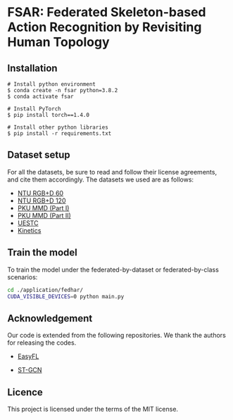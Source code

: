 # FSAR: Federated Skeleton-based Action Recognition by Revisiting Human Topology

## Installation

```shell
# Install python environment
$ conda create -n fsar python=3.8.2
$ conda activate fsar

# Install PyTorch
$ pip install torch==1.4.0

# Install other python libraries
$ pip install -r requirements.txt
```

## Dataset setup

For all the datasets, be sure to read and follow their license agreements, and cite them accordingly. The datasets we used are as follows:

- [NTU RGB+D 60](https://arxiv.org/pdf/1604.02808.pdf)
- [NTU RGB+D 120](https://arxiv.org/pdf/1905.04757.pdf)
- [PKU MMD (Part I)](https://arxiv.org/pdf/1703.07475.pdf)
- [PKU MMD (Part II)](https://arxiv.org/pdf/1703.07475.pdf)
- [UESTC](https://arxiv.org/pdf/1904.10681.pdf)
- [Kinetics](https://arxiv.org/pdf/1705.06950.pdf)

## Train the model

To train the model under the federated-by-dataset or federated-by-class scenarios:

```bash
cd ./application/fedhar/
CUDA_VISIBLE_DEVICES=0 python main.py
```

## Acknowledgement

Our code is extended from the following repositories. We thank the authors for releasing the codes.

- [EasyFL](https://github.com/EasyFL-AI/EasyFL)

- [ST-GCN](https://github.com/yysijie/st-gcn)

## Licence

This project is licensed under the terms of the MIT license.
